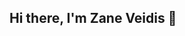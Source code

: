 ## Hi there, I'm Zane Veidis 👋

<!--
I'm a UCF IT Graduate (2026) with a specialization in backend and data engineering. My work is expansive however it has primarily consisted of Cybersecurity and Data Management Projects

**Experience**

    Systems Support Analyst	Feb. 2025 – August 2025
Incharge Debt Solutions	Orlando, FL
•	Managed and maintained Active Directory, user permissions, and group policies, ensuring secure and efficient access across the enterprise 
•	Monitored system performance and conducted root cause analysis on recurring issues, reducing downtime and support tickets
•	Created detailed technical documentation and standard operating procedures (SOPs), improving team onboarding and cross-functional knowledge sharing
•	Deployed and supported enterprise applications and OS images, streamlining device setup and patch management
•	Reimaged and configured new workstations with essential software suites; decommissioned, disassembled, and properly disposed of legacy hardware in accordance with company and environmental standards



**Projects I'm working on**






**Get in touch**

📫zane.veidis@gmail.com



Here are some ideas to get you started:

- 🔭 I’m currently working on ...
- 🌱 I’m currently learning ...
- 👯 I’m looking to collaborate on ...
- 🤔 I’m looking for help with ...
- 💬 Ask me about ...
- 📫 How to reach me: ...
- 😄 Pronouns: ...
- ⚡ Fun fact: ...
-->
